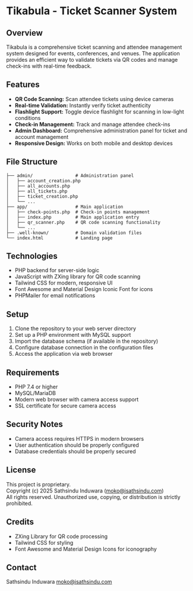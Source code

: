 # Tikabula - Ticket Scanner System

## Overview
Tikabula is a comprehensive ticket scanning and attendee management system designed for events, conferences, and venues. The application provides an efficient way to validate tickets via QR codes and manage check-ins with real-time feedback.

## Features
- **QR Code Scanning:** Scan attendee tickets using device cameras
- **Real-time Validation:** Instantly verify ticket authenticity
- **Flashlight Support:** Toggle device flashlight for scanning in low-light conditions
- **Check-in Management:** Track and manage attendee check-ins
- **Admin Dashboard:** Comprehensive administration panel for ticket and account management
- **Responsive Design:** Works on both mobile and desktop devices

## File Structure
```
├── admin/                # Administration panel
│   ├── account_creation.php
│   ├── all_accounts.php
│   ├── all_tickets.php
│   ├── ticket_creation.php
│   └── ...
├── app/                  # Main application
│   ├── check-points.php  # Check-in points management
│   ├── index.php         # Main application entry
│   ├── qr_scanner.php    # QR code scanning functionality
│   └── ...
├── .well-known/          # Domain validation files
└── index.html            # Landing page
```

## Technologies
- PHP backend for server-side logic
- JavaScript with ZXing library for QR code scanning
- Tailwind CSS for modern, responsive UI
- Font Awesome and Material Design Iconic Font for icons
- PHPMailer for email notifications

## Setup
1. Clone the repository to your web server directory
2. Set up a PHP environment with MySQL support
3. Import the database schema (if available in the repository)
4. Configure database connection in the configuration files
5. Access the application via web browser

## Requirements
- PHP 7.4 or higher
- MySQL/MariaDB
- Modern web browser with camera access support
- SSL certificate for secure camera access

## Security Notes
- Camera access requires HTTPS in modern browsers
- User authentication should be properly configured
- Database credentials should be properly secured

## License
This project is proprietary.  
Copyright (c) 2025 Sathsindu Induwara (moko@isathsindu.com)  
All rights reserved. Unauthorized use, copying, or distribution is strictly prohibited.

## Credits
- ZXing Library for QR code processing
- Tailwind CSS for styling
- Font Awesome and Material Design Icons for iconography

## Contact
Sathsindu Induwara
moko@isathsindu.com  
